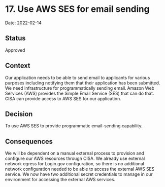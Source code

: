 # 17. Use AWS SES for email sending

Date: 2022-02-14

## Status

Approved

## Context

Our application needs to be able to send email to applicants for various
purposes including notifying them that their application has been submitted.
We need infrastructure for programmatically sending email. Amazon Web Services
(AWS) provides the Simple Email Service (SES) that can do that. CISA can
provide access to AWS SES for our application.

## Decision

To use AWS SES to provide programmatic email-sending capability. 

## Consequences

We will be dependent on a manual external process to provision and configure
our AWS resources through CISA. We already use external network egress for
Login.gov configuration, so there is no additional network configuration
needed to be able to access the external AWS SES service. We now have two
additional secret credentials to manage in our environment for accessing the
external AWS services.
